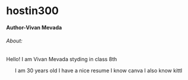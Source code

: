 <H1>hostin300</H1>
<H4>Author-Vivan Mevada</H4>
<H6>About:</H6>
Hello! I am Vivan Mevada styding in class 8th 
<p><ol>
  I am 30 years old 
  I have a nice resume 
  I know canva
  I also know kittl
</ol> </p> 

